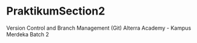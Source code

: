# PraktikumSection2
Version Control and Branch Management (Git)
Alterra Academy - Kampus Merdeka Batch 2

